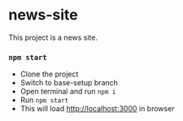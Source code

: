 # news-site

This project is a news site.

### `npm start`

- Clone the project
- Switch to base-setup branch
- Open terminal and run `npm i`
- Run `npm start`
- This will load [http://localhost:3000](http://localhost:3000) in browser
